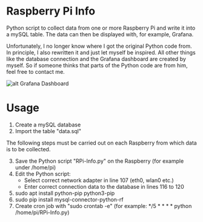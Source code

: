 # Raspberry Pi Info
Python script to collect data from one or more Raspberry Pi and write it into a mySQL table. The data can then be displayed with, for example, Grafana.

Unfortunately, I no longer know where I got the original Python code from. In principle, I also rewritten it and just let myself be inspired. All other things like the database connection and the Grafana dashboard are created by myself. So if someone thinks that parts of the Python code are from him, feel free to contact me.

![alt Grafana Dashboard](https://github.com/cbrauweiler/raspberrypi_info/blob/5e1ec055e0c3b96e4174510a828d3da5a1533da7/Grafana_Dashboard_Example.png)

# Usage
1. Create a mySQL database
2. Import the table "data.sql"

The following steps must be carried out on each Raspberry from which data is to be collected.

3. Save the Python script "RPi-Info.py" on the Raspberry (for example under /home/pi)
4. Edit the Python script:
    - Select correct network adapter in line 107 (eth0, wlan0 etc.)
    - Enter correct connection data to the database in lines 116 to 120
5. sudo apt install python-pip python3-pip
6. sudo pip install mysql-connector-python-rf
7. Create cron job with "sudo crontab -e"
    (for example: */5 * * * * python /home/pi/RPi-Info.py)
